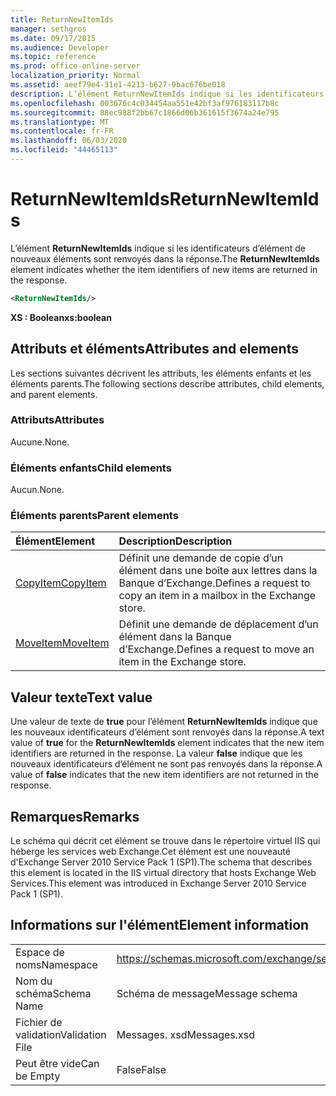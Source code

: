 ```yaml
---
title: ReturnNewItemIds
manager: sethgros
ms.date: 09/17/2015
ms.audience: Developer
ms.topic: reference
ms.prod: office-online-server
localization_priority: Normal
ms.assetid: aeef79e4-31e1-4213-b627-9bac676be018
description: L’élément ReturnNewItemIds indique si les identificateurs d’élément de nouveaux éléments sont renvoyés dans la réponse.
ms.openlocfilehash: 003676c4c034454aa551e42bf3af976183117b8c
ms.sourcegitcommit: 88ec988f2bb67c1866d06b361615f3674a24e795
ms.translationtype: MT
ms.contentlocale: fr-FR
ms.lasthandoff: 06/03/2020
ms.locfileid: "44465113"
---
```

# <a name="returnnewitemids"></a><span data-ttu-id="68bfa-103">ReturnNewItemIds</span><span class="sxs-lookup"><span data-stu-id="68bfa-103">ReturnNewItemIds</span></span>

<span data-ttu-id="68bfa-104">L’élément **ReturnNewItemIds** indique si les identificateurs d’élément de nouveaux éléments sont renvoyés dans la réponse.</span><span class="sxs-lookup"><span data-stu-id="68bfa-104">The **ReturnNewItemIds** element indicates whether the item identifiers of new items are returned in the response.</span></span> 
  
```XML
<ReturnNewItemIds/>
```

 <span data-ttu-id="68bfa-105">**XS : Boolean**</span><span class="sxs-lookup"><span data-stu-id="68bfa-105">**xs:boolean**</span></span>
## <a name="attributes-and-elements"></a><span data-ttu-id="68bfa-106">Attributs et éléments</span><span class="sxs-lookup"><span data-stu-id="68bfa-106">Attributes and elements</span></span>

<span data-ttu-id="68bfa-107">Les sections suivantes décrivent les attributs, les éléments enfants et les éléments parents.</span><span class="sxs-lookup"><span data-stu-id="68bfa-107">The following sections describe attributes, child elements, and parent elements.</span></span>
  
### <a name="attributes"></a><span data-ttu-id="68bfa-108">Attributs</span><span class="sxs-lookup"><span data-stu-id="68bfa-108">Attributes</span></span>

<span data-ttu-id="68bfa-109">Aucune.</span><span class="sxs-lookup"><span data-stu-id="68bfa-109">None.</span></span>
  
### <a name="child-elements"></a><span data-ttu-id="68bfa-110">Éléments enfants</span><span class="sxs-lookup"><span data-stu-id="68bfa-110">Child elements</span></span>

<span data-ttu-id="68bfa-111">Aucun.</span><span class="sxs-lookup"><span data-stu-id="68bfa-111">None.</span></span>
  
### <a name="parent-elements"></a><span data-ttu-id="68bfa-112">Éléments parents</span><span class="sxs-lookup"><span data-stu-id="68bfa-112">Parent elements</span></span>

|<span data-ttu-id="68bfa-113">**Élément**</span><span class="sxs-lookup"><span data-stu-id="68bfa-113">**Element**</span></span>|<span data-ttu-id="68bfa-114">**Description**</span><span class="sxs-lookup"><span data-stu-id="68bfa-114">**Description**</span></span>|
|:-----|:-----|
|[<span data-ttu-id="68bfa-115">CopyItem</span><span class="sxs-lookup"><span data-stu-id="68bfa-115">CopyItem</span></span>](copyitem.md) <br/> |<span data-ttu-id="68bfa-116">Définit une demande de copie d’un élément dans une boîte aux lettres dans la Banque d’Exchange.</span><span class="sxs-lookup"><span data-stu-id="68bfa-116">Defines a request to copy an item in a mailbox in the Exchange store.</span></span>  <br/> |
|[<span data-ttu-id="68bfa-117">MoveItem</span><span class="sxs-lookup"><span data-stu-id="68bfa-117">MoveItem</span></span>](moveitem.md) <br/> |<span data-ttu-id="68bfa-118">Définit une demande de déplacement d’un élément dans la Banque d’Exchange.</span><span class="sxs-lookup"><span data-stu-id="68bfa-118">Defines a request to move an item in the Exchange store.</span></span>  <br/> |
   
## <a name="text-value"></a><span data-ttu-id="68bfa-119">Valeur texte</span><span class="sxs-lookup"><span data-stu-id="68bfa-119">Text value</span></span>

<span data-ttu-id="68bfa-120">Une valeur de texte de **true** pour l’élément **ReturnNewItemIds** indique que les nouveaux identificateurs d’élément sont renvoyés dans la réponse.</span><span class="sxs-lookup"><span data-stu-id="68bfa-120">A text value of **true** for the **ReturnNewItemIds** element indicates that the new item identifiers are returned in the response.</span></span> <span data-ttu-id="68bfa-121">La valeur **false** indique que les nouveaux identificateurs d’élément ne sont pas renvoyés dans la réponse.</span><span class="sxs-lookup"><span data-stu-id="68bfa-121">A value of **false** indicates that the new item identifiers are not returned in the response.</span></span> 
  
## <a name="remarks"></a><span data-ttu-id="68bfa-122">Remarques</span><span class="sxs-lookup"><span data-stu-id="68bfa-122">Remarks</span></span>

<span data-ttu-id="68bfa-123">Le schéma qui décrit cet élément se trouve dans le répertoire virtuel IIS qui héberge les services web Exchange.Cet élément est une nouveauté d'Exchange Server 2010 Service Pack 1 (SP1).</span><span class="sxs-lookup"><span data-stu-id="68bfa-123">The schema that describes this element is located in the IIS virtual directory that hosts Exchange Web Services.This element was introduced in Exchange Server 2010 Service Pack 1 (SP1).</span></span>
  
## <a name="element-information"></a><span data-ttu-id="68bfa-124">Informations sur l'élément</span><span class="sxs-lookup"><span data-stu-id="68bfa-124">Element information</span></span>

|||
|:-----|:-----|
|<span data-ttu-id="68bfa-125">Espace de noms</span><span class="sxs-lookup"><span data-stu-id="68bfa-125">Namespace</span></span>  <br/> |https://schemas.microsoft.com/exchange/services/2006/messages  <br/> |
|<span data-ttu-id="68bfa-126">Nom du schéma</span><span class="sxs-lookup"><span data-stu-id="68bfa-126">Schema Name</span></span>  <br/> |<span data-ttu-id="68bfa-127">Schéma de message</span><span class="sxs-lookup"><span data-stu-id="68bfa-127">Message schema</span></span>  <br/> |
|<span data-ttu-id="68bfa-128">Fichier de validation</span><span class="sxs-lookup"><span data-stu-id="68bfa-128">Validation File</span></span>  <br/> |<span data-ttu-id="68bfa-129">Messages. xsd</span><span class="sxs-lookup"><span data-stu-id="68bfa-129">Messages.xsd</span></span>  <br/> |
|<span data-ttu-id="68bfa-130">Peut être vide</span><span class="sxs-lookup"><span data-stu-id="68bfa-130">Can be Empty</span></span>  <br/> |<span data-ttu-id="68bfa-131">False</span><span class="sxs-lookup"><span data-stu-id="68bfa-131">False</span></span>  <br/> |
   


